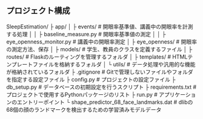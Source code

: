 ## プロジェクト構成
SleepEstimation/ ├ app/ │ ├ events/ # 開眼率基準値、講義中の開眼率を計測する処理 │ │ ├ baseline_measure.py # 開眼率基準値の測定 │ │ ├ eye_openness_monitor.py # 講義中の開眼率測定 │ ├ eye_openness/ # 開眼率の測定方法、保存 │ ├ models/ # 学生、教員のクラスを定義するファイル │ ├ routes/ # Flaskのルーティングを管理するフォルダ │ ├ templates/ # HTMLテンプレートファイルを格納するフォルダ │ └ utils/ # データ処理や汎用的な機能が格納されているフォルダ ├ .gitignore # Gitで管理しないファイルやフォルダを指定する設定ファイル ├ config.py # プロジェクトの設定ファイル ├ db_setup.py # データベースの初期設定を行うスクリプト ├ requirements.txt # プロジェクトで使用するPythonパッケージのリスト ├ run.py # アプリケーションのエントリーポイント └ shape_predictor_68_face_landmarks.dat # dlibの68個の顔のランドマークを検出するための学習済みモデルデータ
